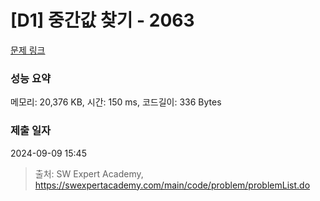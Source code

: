 # [D1] 중간값 찾기 - 2063 

[문제 링크](https://swexpertacademy.com/main/code/problem/problemDetail.do?contestProbId=AV5QPsXKA2UDFAUq) 

### 성능 요약

메모리: 20,376 KB, 시간: 150 ms, 코드길이: 336 Bytes

### 제출 일자

2024-09-09 15:45



> 출처: SW Expert Academy, https://swexpertacademy.com/main/code/problem/problemList.do